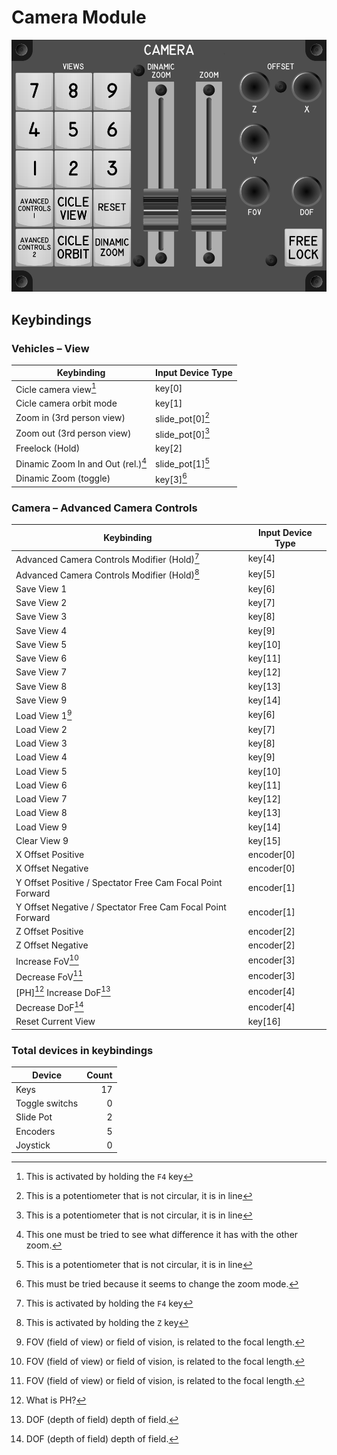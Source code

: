 # Camera Module

![Camara Module](images/CameraModule_150mmWidth.png)

## Keybindings

### Vehicles – View

| Keybinding                          | Input Device Type |
| ----------------------------------  | ----------------- |
| Cicle camera view[^4]               | key[0]            |
| Cicle camera orbit mode             | key[1]            |
| Zoom in (3rd person view)           | slide_pot[0][^1]  |
| Zoom out (3rd person view)          | slide_pot[0][^1]  |
| Freelock (Hold)                     | key[2]            |
| Dinamic Zoom In and Out (rel.)[^2]  | slide_pot[1][^1]  |
| Dinamic Zoom (toggle)               | key[3][^3]        |

[^1]: This is a potentiometer that is not circular, it is in line
[^2]: This one must be tried to see what difference it has with the other zoom.
[^3]: This must be tried because it seems to change the zoom mode.

### Camera – Advanced Camera Controls

| Keybinding                                                 | Input Device Type |
| ---------------------------------------------------------- | ----------------- |
| Advanced Camera Controls Modifier (Hold)[^4]               | key[4]            |
| Advanced Camera Controls Modifier (Hold)[^5]               | key[5]            |
| Save View 1                                                | key[6]            |
| Save View 2                                                | key[7]            |
| Save View 3                                                | key[8]            |
| Save View 4                                                | key[9]            |
| Save View 5                                                | key[10]           |
| Save View 6                                                | key[11]           |
| Save View 7                                                | key[12]           |
| Save View 8                                                | key[13]           |
| Save View 9                                                | key[14]           |
| Load View 1[^6]                                            | key[6]            |
| Load View 2                                                | key[7]            |
| Load View 3                                                | key[8]            |
| Load View 4                                                | key[9]            |
| Load View 5                                                | key[10]           |
| Load View 6                                                | key[11]           |
| Load View 7                                                | key[12]           |
| Load View 8                                                | key[13]           |
| Load View 9                                                | key[14]           |
| Clear View 9                                               | key[15]           |
| X Offset Positive                                          | encoder[0]        |
| X Offset Negative                                          | encoder[0]        |
| Y Offset Positive / Spectator Free Cam Focal Point Forward | encoder[1]        |
| Y Offset Negative / Spectator Free Cam Focal Point Forward | encoder[1]        |
| Z Offset Positive                                          | encoder[2]        |
| Z Offset Negative                                          | encoder[2]        |
| Increase FoV[^6]                                           | encoder[3]        |
| Decrease FoV[^6]                                           | encoder[3]        |
| [PH][^8] Increase DoF[^7]                                  | encoder[4]        |
| Decrease DoF[^7]                                           | encoder[4]        |
| Reset Current View                                         | key[16]           |

[^4]: This is activated by holding the `F4` key
[^5]: This is activated by holding the `Z` key
[^5]: Why do they use the same key save and load?
[^6]: FOV (field of view) or field of vision, is related to the focal length.
[^7]: DOF (depth of field) depth of field.
[^8]: What is PH?

### Total devices in keybindings

| Device               |  Count |
| -------------------- | -----: |
| Keys                 |     17 |
| Toggle switchs       |      0 |
| Slide Pot            |      2 |
| Encoders             |      5 |
| Joystick             |      0 |
